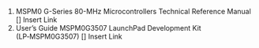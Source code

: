 1. MSPM0 G-Series 80-MHz Microcontrollers Technical Reference Manual [] Insert Link
2. User’s Guide MSPM0G3507 LaunchPad Development Kit (LP‑MSPM0G3507) [] Insert Link
